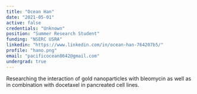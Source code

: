 ```yaml
---
title: "Ocean Han"
date: "2021-05-01"
active: false
credentials: "Unknown"
position: "Summer Research Student"
funding: "NSERC USRA"
linkedin: "https://www.linkedin.com/in/ocean-han-764207b5/"
profile: "hano.png"
email: "pacificocean8642@gmail.com"
undergrad: true
---
```


Researching the interaction of gold nanoparticles with bleomycin as well as in combination with docetaxel in pancreated cell lines.

